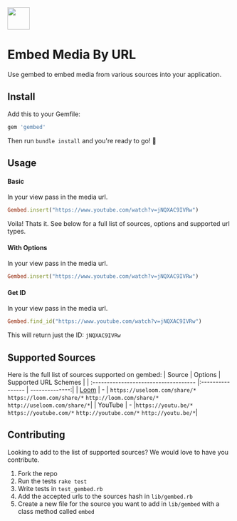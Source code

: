 <img src="https://user-images.githubusercontent.com/25507937/80151380-dc4d9900-85b1-11ea-94c8-1195d823ef67.png" height=50>

# Embed Media By URL
Use gembed to embed media from various sources into your application.

## Install
Add this to your Gemfile:
```ruby
gem 'gembed'
```
Then run `bundle install` and you're ready to go! 🎉

## Usage
#### Basic
In your view pass in the media url.
```ruby
Gembed.insert("https://www.youtube.com/watch?v=jNQXAC9IVRw")
```

Voila! Thats it. See below for a full list of sources, options and supported url types.

#### With Options
In your view pass in the media url.
```ruby
Gembed.insert("https://www.youtube.com/watch?v=jNQXAC9IVRw")
```

#### Get ID
In your view pass in the media url.
```ruby
Gembed.find_id("https://www.youtube.com/watch?v=jNQXAC9IVRw")
```
This will return just the ID: ``` jNQXAC9IVRw ```
  
  
## Supported Sources
Here is the full list of sources supported on gembed:
| Source                                | Options          | Supported URL Schemes |
| :------------------------------------ |:---------------- | --------------:|
| [Loom](www.loom.com/)                 | -                | `https://useloom.com/share/*` `https://loom.com/share/*` `http://loom.com/share/*` `http://useloom.com/share/*`|
| YouTube | - |`https://youtu.be/*` `https://youtube.com/*` `http://youtube.com/*` `http://youtu.be/*`|

## Contributing
Looking to add to the list of supported sources? We would love to have you contribute.
1. Fork the repo
2. Run the tests `rake test`
3. Write tests in `test_gembed.rb`
4. Add the accepted urls to the sources hash in `lib/gembed.rb`
5. Create a new file for the source you want to add in `lib/gembed` with a class method called `embed`
